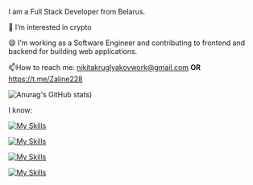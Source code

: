 I am a Full Stack Developer from Belarus.

👀 I’m interested in crypto

😄 I’m working as a Software Engineer and contributing to frontend and backend for building web applications.

📫How to reach me: nikitakruglyakovwork@gmail.com **OR** https://t.me/Zaline228



![Anurag's GitHub stats](https://github-readme-stats.vercel.app/api?username=KruglyakovNikita&show_icons=true&theme=radical&show_icons=true&count_private=true))

I know:

[![My Skills](https://skillicons.dev/icons?i=js,ts,solidity,python)](https://skillicons.dev)

[![My Skills](https://skillicons.dev/icons?i=react,nextjs,redux,html,css,materialui)](https://skillicons.dev)

[![My Skills](https://skillicons.dev/icons?i=nodejs,express,nestjs,rabbitmq)](https://skillicons.dev)

[![My Skills](https://skillicons.dev/icons?i=postgres,mysql,mongodb)](https://skillicons.dev)


<!---
KruglyakovNikita/KruglyakovNikita is a ✨ special ✨ repository because its `README.md` (this file) appears on your GitHub profile.
You can click the Preview link to take a look at your changes.
--->
